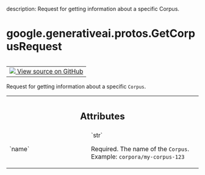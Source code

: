 description: Request for getting information about a specific Corpus.

<div itemscope itemtype="http://developers.google.com/ReferenceObject">
<meta itemprop="name" content="google.generativeai.protos.GetCorpusRequest" />
<meta itemprop="path" content="Stable" />
</div>

# google.generativeai.protos.GetCorpusRequest

<!-- Insert buttons and diff -->

<table class="tfo-notebook-buttons tfo-api nocontent" align="left">
<td>
  <a target="_blank" href="https://github.com/googleapis/google-cloud-python/tree/main/packages/google-ai-generativelanguage/google/ai/generativelanguage_v1beta/types/retriever_service.py#L75-L87">
    <img src="https://www.tensorflow.org/images/GitHub-Mark-32px.png" />
    View source on GitHub
  </a>
</td>
</table>



Request for getting information about a specific ``Corpus``.

<!-- Placeholder for "Used in" -->




<!-- Tabular view -->
 <table class="responsive fixed orange">
<colgroup><col width="214px"><col></colgroup>
<tr><th colspan="2"><h2 class="add-link">Attributes</h2></th></tr>

<tr>
<td>
`name`<a id="name"></a>
</td>
<td>
`str`

Required. The name of the ``Corpus``. Example:
``corpora/my-corpus-123``
</td>
</tr>
</table>



